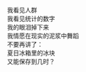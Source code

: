 <p class="has-line-data" data-line-start="0" data-line-end="7">我看见人群<br>
我看见统计的数字<br>
我的眼泪掉下来<br>
我情愿在现实的泥浆中舞蹈<br>
不要再讲了：<br>
夏日冰箱里的冰块<br>
又能保存到几时？</p>

